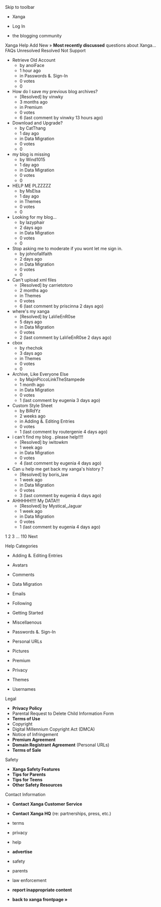 Skip to toolbar

*   Xanga

*   Log In

*   the blogging community

Xanga Help Add New » **Most recently discussed** questions about Xanga… FAQs Unresolved Resolved Not Support

*   Retrieve Old Account
    *   by anoiFace
    *   1 hour ago
    *   in Passwords &. Sign-In
    *   0 votes
    *   0
*   How do I save my previous blog archives?
    *   \[Resolved\] by vinwky
    *   3 months ago
    *   in Premium
    *   0 votes
    *   6 (last comment by vinwky 13 hours ago)
*   Download and Upgrade?
    *   by CatThang
    *   1 day ago
    *   in Data Migration
    *   0 votes
    *   0
*   my blog is missing
    *   by Wind1015
    *   1 day ago
    *   in Data Migration
    *   0 votes
    *   0
*   HELP ME PLZZZZZ
    *   by MsElsa
    *   1 day ago
    *   in Themes
    *   0 votes
    *   0
*   Looking for my blog...
    *   by lazyphair
    *   2 days ago
    *   in Data Migration
    *   0 votes
    *   0
*   Stop asking me to moderate if you wont let me sign in.
    *   by johnofallfaith
    *   2 days ago
    *   in Data Migration
    *   0 votes
    *   0
*   Can't upload xml files
    *   \[Resolved\] by carrietotoro
    *   2 months ago
    *   in Themes
    *   0 votes
    *   6 (last comment by priscinna 2 days ago)
*   where's my xanga
    *   \[Resolved\] by LaVieEnR0se
    *   5 days ago
    *   in Data Migration
    *   0 votes
    *   2 (last comment by LaVieEnR0se 2 days ago)
*   cbox
    *   by rhechok
    *   3 days ago
    *   in Themes
    *   0 votes
    *   0
*   Archive, Like Everyone Else
    *   by MajinPiccoLinkTheStampede
    *   1 month ago
    *   in Data Migration
    *   0 votes
    *   1 (last comment by eugenia 3 days ago)
*   Custom Style Sheet
    *   by BiRdYz
    *   2 weeks ago
    *   in Adding &. Editing Entries
    *   0 votes
    *   1 (last comment by routergenie 4 days ago)
*   i can't find my blog . please help!!!!
    *   \[Resolved\] by iwitowkm
    *   1 week ago
    *   in Data Migration
    *   0 votes
    *   4 (last comment by eugenia 4 days ago)
*   Can u help me get back my xanga's history？
    *   \[Resolved\] by boris\_law
    *   1 week ago
    *   in Data Migration
    *   0 votes
    *   3 (last comment by eugenia 4 days ago)
*   AHHHHH!!!! My DATA!!!
    *   \[Resolved\] by Mystical\_Jaguar
    *   1 week ago
    *   in Data Migration
    *   0 votes
    *   1 (last comment by eugenia 4 days ago)

1 2 3 ... 110 Next

Help Categories

*   Adding &. Editing Entries
*   Avatars
*   Comments
*   Data Migration
*   Emails
*   Following
*   Getting Started
*   Miscellaenous

*   Passwords &. Sign-In
*   Personal URLs
*   Pictures
*   Premium
*   Privacy
*   Themes
*   Usernames

Legal

*   **Privacy Policy**
*   Parental Request to Delete Child Information Form
*   **Terms of Use**
*   Copyright
*   Digital Millennium Copyright Act (DMCA)
*   Notice of Infringement
*   **Premium Agreement**
*   **Domain Registrant Agreement** (Personal URLs)
*   **Terms of Sale**

Safety

*   **Xanga Safety Features**
*   **Tips for Parents**
*   **Tips for Teens**
*   **Other Safety Resources**

Contact Information

*   **Contact Xanga Customer Service**
*   **Contact Xanga HQ** (re: partnerships, press, etc.)

*   terms
*   privacy
*   help
*   **advertise**

*   safety
*   parents
*   law enforcement
*   **report inappropriate content**

*   **back to xanga frontpage »**